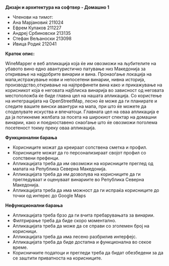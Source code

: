 **Дизајн и архитектура на софтвер - Домашно 1**

- Членови на тимот:
- Ана Марјановиќ 211024
- Ефрем Кулаков 211227
- Андреј Србиновски 213135
- Стефан Вељаноски 213098
- Ивица Родиќ 212041

**Краток опис:**

WineMapper е веб апликација која ќе им овозможи на љубителите на убавото вино едно авантуристичко патување низ Македонија за откривање на најдобрите винарии и вина. Пронаоѓање локација на мапа,истражување нови и непосетени винарии, нивна историја, производство,откривање на најпрефинети вина како и прикажување на корисникот која е неговата најблиска винарија во зависност од неговата местоположба ќе биде главна цел на нашата апликација. Со користење на интеграцијата на OpenStreetMap, лесно ќе може да ги планирате и следите вашите вински авантури на мапа, при што ќе можете да споделувате искуства и впечатоци. 
Главната цел на оваа апликација е да ја потикнеме желбата за посета на широкиот спектар на домашни винарии, како и поедноставено снаоѓање што ќе овозможи поголема посетеност токму преку оваа апликација.


**Функционални барања**
- Корисниците можат да креираат сопствена сметка и профил.
- Корисниците можат да го персонализираат својот профил со сопствени префенци.
- Апликацијата треба да им овозможи на корисниците преглед од мапата на Република Северна Македонија.
- Апликацијата треба да им дозволува на корисниците да ги прегледуваат и оценуваат винариите во Република Северна Македонија.
- Апликацијата треба да има можност да ги испраќа корисниците до точки од интерес до Google Maps

**Нефункционални барања**
- Апликацијата треба брзо да ги вчита пребарувањата за винарии.
- Филтрирање треба да биде скоро моментално.
- Апликацијата треба да може да се справи со зголемен број на корисници.
- Апликацијата треба да има лесено разбрилив интерфејс.
- Апликацијата треба да биде достапна и функционална во секое време.
- Корисничките податоци и прегледи треба да бидат обезбедени за да се заштити   приватноста на корисниците.
